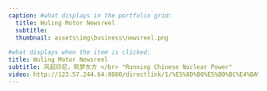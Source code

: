 ```yaml
---
caption: #what displays in the portfolio grid:
  title: Wuling Motor Newsreel
  subtitle: 
  thumbnail: assets\img\business\newsreel.png
  
#what displays when the item is clicked:
title: Wuling Motor Newsreel
subtitle: 风起印尼，筑梦东方 </br> "Running Chinese Nuclear Power"
video: http://123.57.244.64:8080/directlink/1/%E5%8D%B0%E5%B0%BC%E4%BA%94%E8%8F%B1EV12%E8%B6%85%E9%AB%98%E6%B8%85.mp4
---
```



